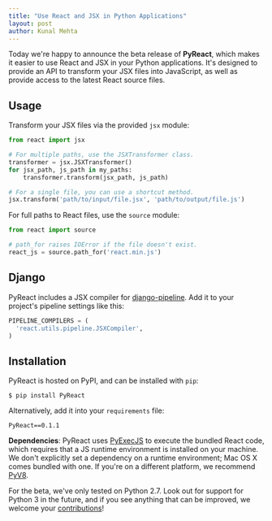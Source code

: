 ```yaml
---
title: "Use React and JSX in Python Applications"
layout: post
author: Kunal Mehta
---
```


Today we're happy to announce the beta release of **PyReact**, which makes it easier to use React and JSX in your Python applications. It's designed to provide an API to transform your JSX files into JavaScript, as well as provide access to the latest React source files.

## Usage

Transform your JSX files via the provided `jsx` module:

```python
from react import jsx

# For multiple paths, use the JSXTransformer class.
transformer = jsx.JSXTransformer()
for jsx_path, js_path in my_paths:
    transformer.transform(jsx_path, js_path)

# For a single file, you can use a shortcut method.
jsx.transform('path/to/input/file.jsx', 'path/to/output/file.js')
```

For full paths to React files, use the `source` module:

```python
from react import source

# path_for raises IOError if the file doesn't exist.
react_js = source.path_for('react.min.js')
```

## Django

PyReact includes a JSX compiler for [django-pipeline](https://github.com/cyberdelia/django-pipeline). Add it to your project's pipeline settings like this:

```python
PIPELINE_COMPILERS = (
  'react.utils.pipeline.JSXCompiler',
)
```

## Installation

PyReact is hosted on PyPI, and can be installed with `pip`:

    $ pip install PyReact

Alternatively, add it into your `requirements` file:

    PyReact==0.1.1

**Dependencies**: PyReact uses [PyExecJS](https://github.com/doloopwhile/PyExecJS) to execute the bundled React code, which requires that a JS runtime environment is installed on your machine. We don't explicitly set a dependency on a runtime environment; Mac OS X comes bundled with one. If you're on a different platform, we recommend [PyV8](https://code.google.com/p/pyv8/).

For the beta, we've only tested on Python 2.7. Look out for support for Python 3 in the future, and if you see anything that can be improved, we welcome your [contributions](https://github.com/facebook/react-python/blob/master/CONTRIBUTING.md)!
